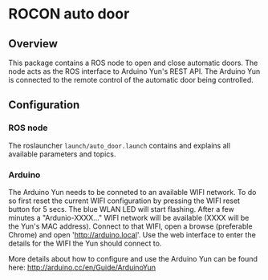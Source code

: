 # ROCON auto door

## Overview

This package contains a ROS node to open and close automatic doors. The node acts as the ROS interface to Arduino Yun's REST API. The Arduino Yun is connected to the remote control of the automatic door being controlled.

## Configuration

### ROS node

The roslauncher `launch/auto_door.launch` contains and explains all available parameters and topics.

### Arduino

The Arduino Yun needs to be conneted to an available WIFI network. To do so first reset the current WIFI configuration by pressing the WIFI reset button for 5 secs. The blue WLAN LED will start flashing. After a few minutes a "Ardunio-XXXX..." WIFI network will be available (XXXX will be the Yun's MAC address). Connect to that WIFI, open a browse (preferable Chrome) and open 'http://arduino.local'. Use the web interface to enter the details for the WIFI the Yun should connect to.

More details about how to configure and use the Arduino Yun can be found here: http://arduino.cc/en/Guide/ArduinoYun